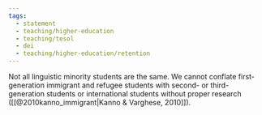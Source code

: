 ```yaml
---
tags:
  - statement
  - teaching/higher-education
  - teaching/tesol
  - dei
  - teaching/higher-education/retention
---
```


Not all linguistic minority students are the same. We cannot conflate first-generation immigrant and refugee students with second- or third- generation students or international students without proper research ([[@2010kanno_immigrant|Kanno & Varghese, 2010]]).
